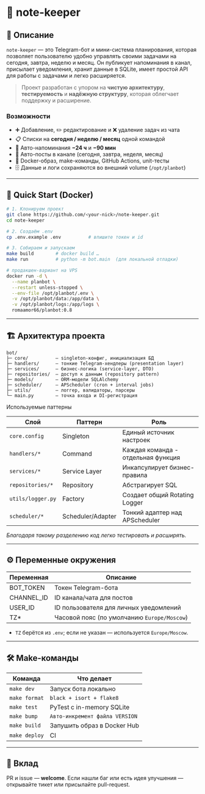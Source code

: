 # 📝 note-keeper

## 📌 Описание
`note-keeper` — это Telegram-бот и мини-система планирования, которая позволяет пользователю удобно управлять своими задачами на сегодня, завтра, неделю и месяц.
Он публикует напоминания в канал, присылает уведомления, хранит данные в SQLite, имеет простой API для работы с задачами и легко расширяется.
> Проект разработан с упором на **чистую архитектуру**, **тестируемость** и **надёжную структуру**, которая облегчает поддержку и расширение.

### Возможности
- ➕ Добавление, ✏️ редактирование и ❌ удаление задач из чата  
- 📋 Списки на **сегодня / неделю / месяц** одной командой  
- 🔔 Авто-напоминания **−24 ч** и **−90 мин**  
- 📢 Авто-посты в канале (сегодня, завтра, неделя, месяц)  
- 📄 Docker-образ, make-команды, GitHub Actions, unit-тесты  
- 🗄️ Данные и логи сохраняются во внешний volume (`/opt/planbot`)

---

## 🚀 Quick Start (Docker)

```bash
# 1. Клонируем проект
git clone https://github.com/<your-nick>/note-keeper.git
cd note-keeper

# 2. Создаём .env
cp .env.example .env          # впишите токен и id

# 3. Собираем и запускаем
make build        # docker build …
make run          # python -m bot.main  (для локальной отладки)

# продакшен-вариант на VPS
docker run -d \
  --name planbot \
  --restart unless-stopped \
  --env-file /opt/planbot/.env \
  -v /opt/planbot/data:/app/data \
  -v /opt/planbot/logs:/app/logs \
  romaamor66/planbot:0.8
```
---

## 🏗️ Архитектура проекта

```
bot/
├─ core/          – singleton-конфиг, инициализация БД
├─ handlers/      – тонкие Telegram-хендлеры (presentation layer)
├─ services/      – бизнес-логика (service-layer, DTO)
├─ repositories/  – доступ к данным (repository pattern)
├─ models/        – ORM-модели SQLAlchemy
├─ scheduler/     – APScheduler (cron + interval jobs)
├─ utils/         – логгер, валидаторы, парсеры
└─ main.py        – точка входа и DI-регистрация
```

Используемые паттерны


| Слой              | Паттерн           | Роль                               |
|-------------------|-------------------|------------------------------------|
| `core.config`     | Singleton         | Единый источник настроек           |
| `handlers/*`      | Command           | Каждая команда - отдельная функция |
| `services/*`      | Service Layer     | Инкапсулирует бизнес-правила       |
| `repositories/*`  | Repository        | Абстрагирует SQL                   |
| `utils/logger.py` | Factory           | Создает общий Rotating Logger      |
| `scheduler/*`     | Scheduler/Adapter | Тонкий адаптер над APScheduler     |

*Благодаря такому разделению код легко тестировать и расширять.*

---

## ⚙️ Переменные окружения


| Переменная | Описание                                  |
|------------|-------------------------------------------|
| BOT_TOKEN  | Токен Telegram-бота                       |
| CHANNEL_ID | ID канала/чата для постов                 |
| USER_ID    | ID пользователя для личных уведомлений    |
| TZ*        | Часовой пояс (по умолчанию `Europe/Moscow`) |

* `TZ` берётся из `.env`; если не указан — используется `Europe/Moscow`.

---

## 🛠️ Make-команды

| Команда       | Что делает                     |
|---------------|--------------------------------|
| `make dev`    | Запуск бота локально           |
| `make format` | `black + isort + flake8`       |
| `make test`   | PyTest с in-memory SQLite      |
| `make bump`   | `Авто-инкремент файла VERSION` |
| `make build`  | Запушить образ в Docker Hub    |
| `make deploy` | CI                             |

---

## 💬 Вклад

PR и issue — **welcome**.
Если нашли баг или есть идея улучшения — открывайте тикет или присылайте pull-request.




